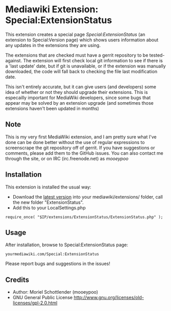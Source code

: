 # Mediawiki Extension: Special:ExtensionStatus

This extension creates a special page _Special:ExtensionStatus_ (an extension to Special:Version page) which shows users information about any updates in the extensions they are using. 

The extensions that are checked must have a gerrit repository to be tested-against. The extension will first check local git information to see if there is a 'last update' date, but if git is unavailable, or if the extension was manually downloaded, the code will fall back to checking the file last modification date. 

This isn't entirely accurate, but it can give users (and developers) some idea of whether or not they should upgrade their extensions. This is especailly important for MediaWiki developers, since some bugs that appear may be solved by an extension upgrade (and sometimes those extensions haven't been updated in months) 

## Note

This is my very first MediaWiki extension, and I am pretty sure what I've done can be done better without the use of regular expressions to screenscrape the git repository off of gerrit. If you have suggestions or comments, please add them to the GitHub issues. You can also contact me through the site, or on IRC (irc.freenode.net) as _mooeypoo_

## Installation

This extension is installed the usual way:

* Download the [latest version](https://github.com/mooeypoo/MediaWiki-ExtensionStatus/archive/master.zip) into your mediawiki/extensions/ folder, call the new folder "ExtensionStatus".
* Add this to your LocalSettings.php


```
require_once( "$IP/extensions/ExtensionStatus/ExtensionStatus.php" );
```
## Usage

After installation, browse to Special:ExtensionStatus page:

```yourmediawiki.com/Special:ExtensionStatus```

Please report bugs and suggestions in the issues!

## Credits
* Author: Moriel Schottlender (mooeypoo)
* GNU General Public License http://www.gnu.org/licenses/old-licenses/gpl-2.0.html